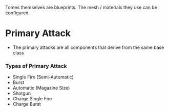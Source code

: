 Tomes themselves are blueprints. The mesh / materials they use can be configured.

# Primary Attack
- The primary attacks are all components that derive from the same base class

### Types of Primary Attack

- Single Fire (Semi-Automatic)
- Burst
- Automatic (Magazine Size)
- Shotgun
- Charge Single Fire
- Charge Burst

